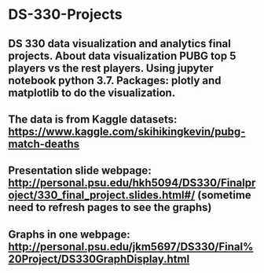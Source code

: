 # DS-330-Projects

## DS 330 data visualization and analytics final projects. About data visualization PUBG top 5 players vs the rest players. Using jupyter notebook python 3.7. Packages: plotly and matplotlib to do the visualization.




## The data is from Kaggle datasets: https://www.kaggle.com/skihikingkevin/pubg-match-deaths


## Presentation slide webpage: http://personal.psu.edu/hkh5094/DS330/Finalproject/330_final_project.slides.html#/ (sometime need to refresh pages to see the graphs)


## Graphs in one webpage: http://personal.psu.edu/jkm5697/DS330/Final%20Project/DS330GraphDisplay.html
